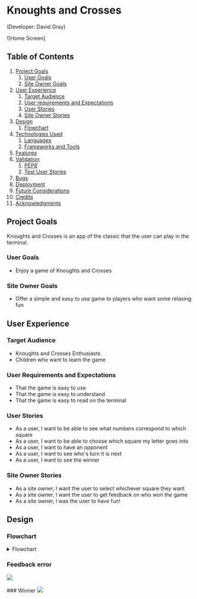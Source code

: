 # Knoughts and Crosses
(Developer: David Gray)

![Home Screen]

## Table of Contents

1.  [Project Goals](#project-goals)
    1.  [User Goals](#user-goals)
    2.  [Site Owner Goals](#site-owner-goals)
2.  [User Experience](#user-experience)
    1.  [Target Audience](#target-audience)
    2.  [User requirements and Expectations](#user-requirements-and-expectations)
    3.  [User Stories](#user-stories)
    4.  [Site Owner Stories](#site-owner-stories)
3.  [Design](#design)
    1.  [Flowchart](#flowchart)
4.  [Technologies Used](#technologies-used)
    1.  [Languages](#languages)
    2.  [Frameworks and Tools](#frameworks-and-tools)
5.  [Features](#features)
6.  [Validation](#validation)
    1.  [PEP8](#pep8)
    2.  [Test User Stories](#test-user-stories)
7.  [Bugs](#bugs)
8.  [Deployment](#deployment)
9.  [Future Considerations](future-considerations)
10. [Credits](credits)
11. [Acknowledgments](#acknowledgments)

## Project Goals
Knoughts and Crosses is an app of the classic that the user can play in the terminal.

### User Goals
- Enjoy a game of Knoughts and Crosses

### Site Owner Goals
- Offer a simple and easy to use game to players who want some relaxing fun

## User Experience

### Target Audience
- Knoughts and Crosses Enthusiasts
- Children who want to learn the game

### User Requirements and Expectations
- That the game is easy to use
- That the game is easy to understand
- That the game is easy to read on the terminal

### User Stories
- As a user, I want to be able to see what numbers correspond to which square
- As a user, I want to be able to choose which square my letter goes into
- As a user, I want to have an opponent
- As a user, I want to see who's turn it is next
- As a user, I want to see the winner

### Site Owner Stories
- As a site owner, I want the user to select whichever square they want
- As a site owner, I want the user to get feedback on who won the game
- As a site owner, I was the user to have fun!

## Design

### Flowchart
<details><summary>Flowchart</summary>
<img src="documents/flowchart_knoughts_and_crosses.png">
</detials>

## Technologies Used

### Languages
- Python3

### Frameworks and Tools
- GitHub
- GitPod
- Git
- Lucid Charts - to create Flowchart

## Features

### Welcome Message
- The welcome message is printed welcome message and ASCII art of a Knoughts and Crossed board

<details><summary></summary>
<img src="docs/features">
</details>

### Game Board
<details><summary></summary>
<img src="docs/features">
</details>

### User Input

<details><summary></summary>
<img src="docs/features">
</details>

### Game Progressing

<details><summary></summary>
<img src="docs/features">
</details>

### Alternating Players
<img src="docs/features">
</details>

### Feedback error
<img src="docs/features">
</details>

### Winner
<img src="docs/features">
</details>